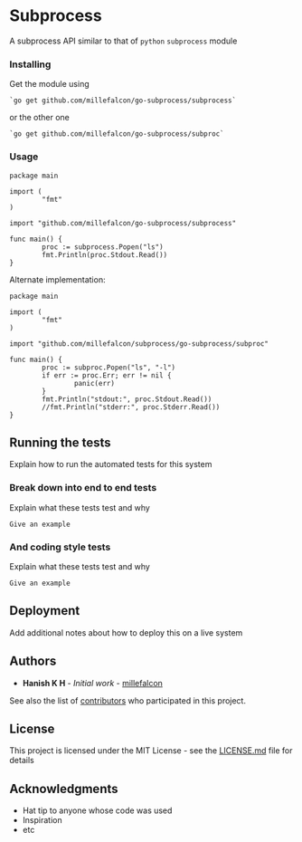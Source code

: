 # Subprocess

A subprocess API similar to that of `python` `subprocess` module



### Installing

Get the module using

	`go get github.com/millefalcon/go-subprocess/subprocess`

or the other one

	`go get github.com/millefalcon/go-subprocess/subproc`

### Usage


```golang
package main

import (
        "fmt"
)

import "github.com/millefalcon/go-subprocess/subprocess"

func main() {
        proc := subprocess.Popen("ls")
        fmt.Println(proc.Stdout.Read())
}
```

Alternate implementation:

```golang
package main

import (
        "fmt"
)

import "github.com/millefalcon/subprocess/go-subprocess/subproc"

func main() {
        proc := subproc.Popen("ls", "-l")
        if err := proc.Err; err != nil {
                panic(err)
        }
        fmt.Println("stdout:", proc.Stdout.Read())
        //fmt.Println("stderr:", proc.Stderr.Read())
}
```


## Running the tests

Explain how to run the automated tests for this system

### Break down into end to end tests

Explain what these tests test and why

```
Give an example
```

### And coding style tests

Explain what these tests test and why

```
Give an example
```

## Deployment

Add additional notes about how to deploy this on a live system


## Authors

* **Hanish K H** - *Initial work* - [millefalcon](https://github.com/millefalcon)

See also the list of [contributors](https://github.com/your/project/contributors) who participated in this project.

## License

This project is licensed under the MIT License - see the [LICENSE.md](LICENSE.md) file for details

## Acknowledgments

* Hat tip to anyone whose code was used
* Inspiration
* etc



